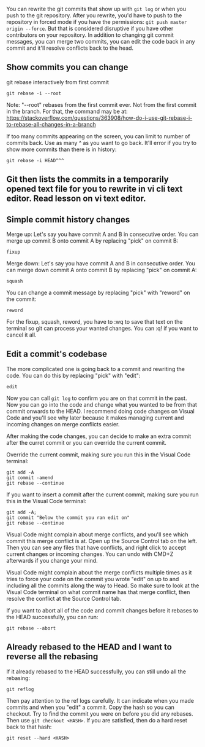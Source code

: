 You can rewrite the git commits that show up with `git log` or when you push to the git repository. After you rewrite, you'd have to push to the repository in forced mode if you have the permissions: `git push master origin --force`. But that is considered disruptive if you have other contributors on your repository. In addition to changing git commit messages, you can merge two commits, you can edit the code back in any commit and it'll resolve conflicts back to the head.

## Show commits you can change
git rebase interactively from first commit
```
git rebase -i --root
```

Note: "--root" rebases from the first commit ever. Not from the first commit in the branch. For that, the command may be at:
https://stackoverflow.com/questions/363908/how-do-i-use-git-rebase-i-to-rebase-all-changes-in-a-branch


If too many commits appearing on the screen, you can limit to number of commits back. Use as many ^ as you want to go back. It'll error if you try to show more commits than there is in history:
```
git rebase -i HEAD^^^
```

## Git then lists the commits in a temporarily opened text file for you to rewrite in vi cli text editor. Read lesson on vi text editor.

## Simple commit history changes
Merge up: Let's say you have commit A and B in consecutive order. You can merge up commit B onto commit A by replacing "pick" on commit B:
```
fixup
```

Merge down: Let's say you have commit A and B in consecutive order. You can merge down commit A onto commit B by replacing "pick" on commit A:
```
squash
```

You can change a commit message by replacing "pick" with "reword" on the commit:
```
reword
```

For the fixup, squash, reword, you have to :wq to save that text on the terminal so git can process your wanted changes. You can :q! if you want to cancel it all.

## Edit a commit's codebase
The more complicated one is going back to a commit and rewriting the code. You can do this by replacing "pick" with "edit":
```
edit
```

Now you can call `git log` to confirm you are on that commit in the past. Now you can go into the code and change what you wanted to be from that commit onwards to the HEAD. I recommend doing code changes on Visual Code and you'll see why later because it makes managing current and incoming changes on merge conflicts easier.

After making the code changes, you can decide to make an extra commit after the curret commit or you can override the current commit.

Override the current commit, making sure you run this in the Visual Code terminal:
```
git add -A
git commit -amend
git rebase --continue
```

If you want to insert a commit after the current commit, making sure you run this in the Visual Code terminal:
```
git add -A; 
git commit "Below the commit you ran edit on"
git rebase --continue
```

Visual Code might complain about merge conflicts, and you'll see which commit this merge conflict is at. Open up the Source Control tab on the left. Then you can see any files that have conflicts, and right click to accept current changes or incoming changes. You can undo with CMD+Z afterwards if you change your mind.

Visual Code might complain about the merge conflicts multiple times as it tries to force your code on the commit you wrote "edit" on up to and including all the commits along the way to Head. So make sure to look at the Visual Code terminal on what commit name has that merge conflict, then resolve the conflict at the Source Control tab.

If you want to abort all of the code and commit changes before it rebases to the HEAD successfully, you can run:
```
git rebase --abort
```

## Already rebased to the HEAD and I want to reverse all the rebasing
If it already rebased to the HEAD successfully, you can still undo all the rebasing:
```
git reflog
```

Then pay attention to the ref logs carefully. It can indicate when you made commits and when you "edit" a commit. Copy the hash so you can checkout. Try to find the commit you were on before you did any rebases. Then use `git checkout <HASH>`. If you are satisfied, then do a hard reset back to that hash:
```
git reset --hard <HASH>
```

